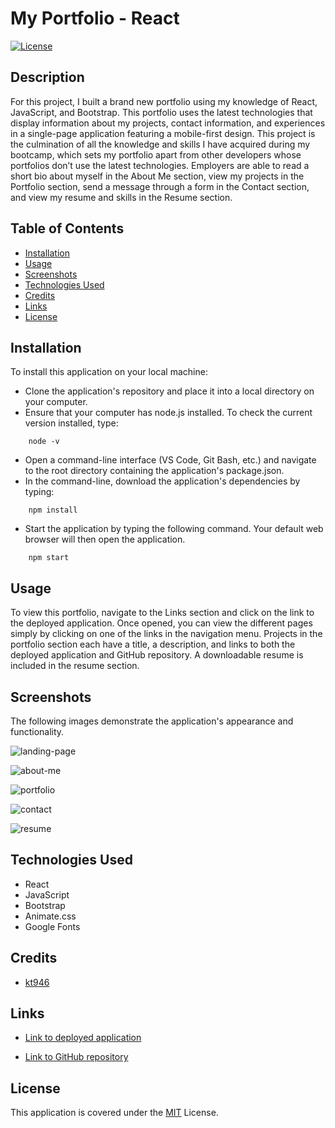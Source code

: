 # My Portfolio - React
[![License](https://img.shields.io/badge/License-MIT-blue)](https://opensource.org/licenses/MIT)

## Description

For this project, I built a brand new portfolio using my knowledge of React, JavaScript, and Bootstrap. This portfolio uses the latest technologies that display information about my projects, contact information, and experiences in a single-page application featuring a mobile-first design. This project is the culmination of all the knowledge and skills I have acquired during my bootcamp, which sets my portfolio apart from other developers whose portfolios don’t use the latest technologies. Employers are able to read a short bio about myself in the About Me section, view my projects in the Portfolio section, send a message through a form in the Contact section, and view my resume and skills in the Resume section.

## Table of Contents

* [Installation](#installation)
* [Usage](#usage)
* [Screenshots](#screenshots)
* [Technologies Used](#technologies-used)
* [Credits](#credits)
* [Links](#links)
* [License](#license)

## Installation

To install this application on your local machine:

- Clone the application's repository and place it into a local directory on your computer.
- Ensure that your computer has node.js installed. To check the current version installed, type:
```
    node -v
```
- Open a command-line interface (VS Code, Git Bash, etc.) and navigate to the root directory containing the application's package.json.
- In the command-line, download the application's dependencies by typing: 
```
    npm install
```
- Start the application by typing the following command. Your default web browser will then open the application. 
```
    npm start
```

## Usage

To view this portfolio, navigate to the Links section and click on the link to the deployed application. Once opened, you can view the different pages simply by clicking on one of the links in the navigation menu. Projects in the portfolio section each have a title, a description, and links to both the deployed application and GitHub repository. A downloadable resume is included in the resume section.

## Screenshots

The following images demonstrate the application's appearance and functionality.

![landing-page](https://user-images.githubusercontent.com/103476893/191892904-b5f573cf-aaee-4176-8215-7402dfcd3ce4.png)

![about-me](https://user-images.githubusercontent.com/103476893/191889293-4dd4887d-249e-4faf-8443-b5ab4e82a368.png)

![portfolio](https://user-images.githubusercontent.com/103476893/191889299-75abb382-8972-4eed-93a1-543000009c9e.png)

![contact](https://user-images.githubusercontent.com/103476893/191889306-ec298d18-1476-474e-9bd2-5f19b60537e9.png)

![resume](https://user-images.githubusercontent.com/103476893/191889317-345346d0-2b13-4b8a-9b20-d3c9211b5a5b.png)

## Technologies Used

- React
- JavaScript
- Bootstrap
- Animate.css
- Google Fonts

## Credits

- [kt946](https://github.com/kt946)

## Links

- [Link to deployed application](https://kt946.github.io/my-portfolio-react/)

- [Link to GitHub repository](https://github.com/kt946/my-portfolio-react)

## License

This application is covered under the [MIT](https://opensource.org/licenses/MIT) License.
